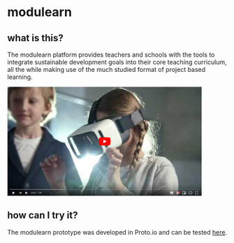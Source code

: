 # modulearn

## what is this?
The modulearn platform provides teachers and schools with the tools to integrate sustainable development goals into their core teaching curriculum, all the while making use of the much studied format of project based learning. 

<img src="https://github.com/dkrentzel/modulearn/blob/master/readmedata/modulearn_yt_thumbnail.png" alt="YouTube" height="250" href="https://www.youtube.com/watch?v=qE6voj3vZN8&feature=youtu.be">

## how can I try it? 
The modulearn prototype was developed in Proto.io and can be tested [here](https://pr.to/EY7EXD/). 
